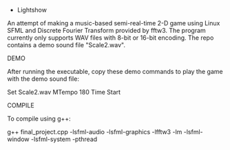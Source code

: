 - Lightshow

An attempt of making a music-based semi-real-time 2-D game using Linux SFML and Discrete Fourier Transform provided by fftw3. 
The program currently only supports WAV files with 8-bit or 16-bit encoding.
The repo contains a demo sound file "Scale2.wav".

DEMO

After running the executable, copy these demo commands to play the game with the demo sound file:

Set Scale2.wav
MTempo 180
Time
Start

COMPILE

To compile using g++:

g++ final_project.cpp -lsfml-audio -lsfml-graphics -lfftw3 -lm -lsfml-window -lsfml-system  -pthread